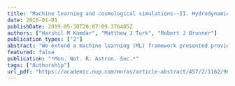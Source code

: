 ```yaml
---
title: "Machine learning and cosmological simulations--II. Hydrodynamical simulations"
date: 2016-01-01
publishDate: 2019-05-30T20:07:09.376485Z
authors: ["Harshil M Kamdar", "Matthew J Turk", "Robert J Brunner"]
publication_types: ["2"]
abstract: "We extend a machine learning (ML) framework presented previously to model galaxy formation and evolution in a hierarchical universe using N-body+ hydrodynamical simulations. In this work, we show that ML is a promising technique to study galaxy formation …"
featured: false
publication: "*Mon. Not. R. Astron. Soc.*"
tags: ["Authorship"]
url_pdf: "https://academic.oup.com/mnras/article-abstract/457/2/1162/965470"
---
```


